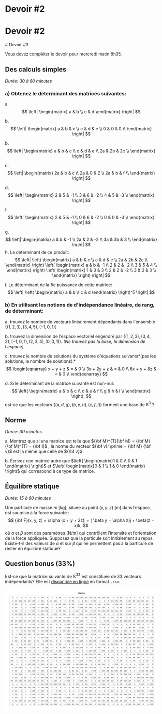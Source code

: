 # Devoir #2

# Devoir #2

<div style="page-break-after: always;"></div> 
# Devoir #3

Vous devez compléter le devoir pour mercredi matin 8h35.

## Des calculs simples

*Durée: 30 à 60 minutes*

### a) Obtenez le déterminant des matrices suivantes:

a. 
$$
\left|
\begin{matrix}
a & b \\
c & d
\end{matrix}
\right|
$$

b. 
$$
\left|
\begin{matrix}
a & b & c \\
c & d & e \\
0 & 0 & 0 \\
\end{matrix}
\right|
$$

b. 
$$
\left|
\begin{matrix}
a & b & c \\
c & d & e \\
2a & 2b & 2c \\
\end{matrix}
\right|
$$

c. 
$$
\left|
\begin{matrix}
2a & b & c \\
2a & 0 & 2 \\
2a & b & f \\
\end{matrix}
\right|
$$

d. 
$$
\left|
\begin{matrix}
2 & 5 & -1 \\
3 & 6 & -2 \\
4 & 5 & -3 \\
\end{matrix}
\right|
$$

f. 
$$
\left|
\begin{matrix}
2 & 5 & -1 \\
0 & 6 & -2 \\
0 & 0 & -3 \\
\end{matrix}
\right|
$$

g. 
$$
\left|
\begin{matrix}
a & b & -1 \\
2a & 2 & -2 \\
3a & 3b & 3 \\
\end{matrix}
\right|
$$
h. Le déterminant de ce produit:
$$
\left|
\left(
\begin{matrix}
a & b & c \\
c & d & e \\
2a & 2b & 2c \\
\end{matrix}
\right)
\left(
\begin{matrix}
a & b & -1 \\
2 & 2 & -2 \\
3 & 5 & 4 \\
\end{matrix}
\right)
\left(
\begin{matrix}
1 & 3 & 3 \\
2 & 2 & -2 \\
3 & 3 & 3 \\
\end{matrix}
\right)
\right|
$$

i. Le déterminant de la 5e puissance de cette matrice:
$$
\left|
\left(
\begin{matrix}
a & b  \\
c & d 
\end{matrix}
\right)^5
\right|
$$



###  b) En utilisant les notions de d'indépendance linéaire, de rang, de déterminant:

a. trouvez le nombre de vecteurs linéairement dépendants dans l'ensemble $\left\{ (1,2,3), (3,4,5), (-1,0,1) \right\}$

b. trouvez la dimension de l'espace vectoriel engendré par $\left\{ (1,2,3), (3,4,2), (-1,0,1), (2,3,4), (0,0,1)\right\}$.  *(Ne trouvez pas la base, la dimension de l'espace).*

c. trouvez le nombre de solutions du système d'équations suivants*(pas les solutions, le nombre de solutions):*
$$
\begin{eqnarray}
x + y + z & = & 0 \\
3x + 2y + z & = & 0 \\
6x + y + 8z & = & 0 \\
\end{eqnarray}
$$

d. Si le déterminant de la matrice suivante est non-nul:
$$
\left(
\begin{matrix}
a & b & c \\
d & e & f \\
g & h & i \\
\end{matrix}
\right),
$$
est-ce que les vecteurs $\left\{(a,d,g),(b,e,h),(c,f,i)\right\}$ forment une base de ${\mathbb{R}^3}$ ?

## Norme

*Durée: 30 minutes*

a. Montrez que si une matrice est telle que ${\bf M}^{T}{\bf M} = {\bf M}{\bf M}^{T} = {\bf I}$ , la norme du vecteur ${\bf v}^\prime = {\bf M} {\bf v}$ est la même que celle de ${\bf v}$.

b. Écrivez une matrice autre que $\left( \begin{matrix}1 & 0 \\ 0 & 1 \end{matrix} \right)$ et $\left( \begin{matrix}0 & 1 \\ 1 & 0 \end{matrix} \right)$ qui correspond à ce type de matrice.

## Équilibre statique

*Durée: 15 à 60 minutes*

Une particule de masse $m$ [kg], située au point $(x,y,z)$ [m] dans l’espace, est soumise à la force suivante :
$$
{\bf F}(x, y, z) = \alpha (x + y + 2z)i + ( \beta y − \alpha z)j + \beta(z − x)k,
$$
où $\alpha$ et $\beta$  sont des paramètres [N/m] qui contrôlent l’intensité et l’orientation de la force appliquée. Supposez que la particule soit initialement au repos. Existe-t-il des valeurs de $\alpha$ et sur $\beta$ qui ne permettent pas à la particule de rester en équilibre statique?

## Question bonus (33%)

Est-ce que la matrice suivante de $\mathbb{R}^{33}$ est constituée de 33 vecteurs indépendants? Elle est [disponible en ligne](http://bit.ly/2moB8a1) en format `.csv`. 

![image-20190920093720128](PHY-1001-2019-DEV3.assets/image-20190920093720128.png)